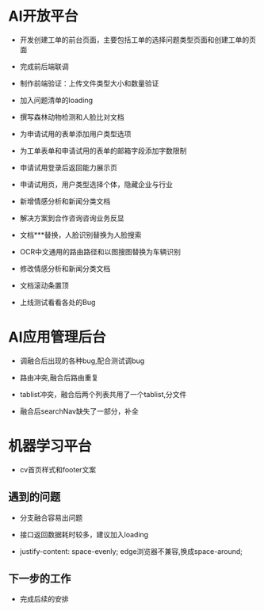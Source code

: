 # AI开放平台

- 开发创建工单的前台页面，主要包括工单的选择问题类型页面和创建工单的页面

- 完成前后端联调
- 制作前端验证：上传文件类型大小和数量验证
- 加入问题清单的loading
- 撰写森林动物检测和人脸比对文档
- 为申请试用的表单添加用户类型选项

- 为工单表单和申请试用的表单的邮箱字段添加字数限制

- 申请试用登录后返回能力展示页

- 申请试用页，用户类型选择个体，隐藏企业与行业

- 新增情感分析和新闻分类文档

- 解决方案到合作咨询咨询业务反显

- 文档***替换，人脸识别替换为人脸搜索

- OCR中文通用的路由路径和以图搜图替换为车辆识别

- 修改情感分析和新闻分类文档
- 文档滚动条置顶

- 上线测试看看各处的Bug

# AI应用管理后台

- 调融合后出现的各种bug,配合测试调bug

- 路由冲突,融合后路由重复

- tablist冲突，融合后两个列表共用了一个tablist,分文件

- 融合后searchNav缺失了一部分，补全

# 机器学习平台

- cv首页样式和footer文案

## 遇到的问题

- 分支融合容易出问题

- 接口返回数据耗时较多，建议加入loading
- justify-content: space-evenly; edge浏览器不兼容,换成space-around;

## 下一步的工作

- 完成后续的安排
